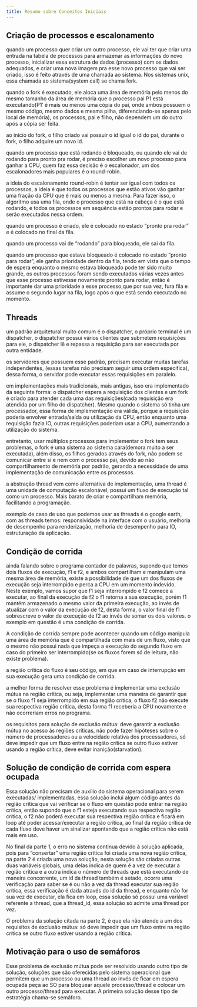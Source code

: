 ```yaml
---
title: Resumo sobre Conceitos Iniciais
---
```


## Criação de processos e escalonamento 

quando um processo quer criar um outro processo, ele vai ter que criar uma entrada na tabela de processos para armazenar as informações do novo processo, inicializar essa estrutura de dados (processo) com os dados adequados, e criar uma nova imagem pra esse novo processo que vai ser criado, isso é feito através de uma chamada ao sistema. Nos sistemas unix, essa chamada ao sistema(system call) se chama fork.

quando o fork é executado, ele aloca uma área de memória pelo menos do mesmo tamanho da área de memória que o processo pai P1 está executando(P1’ é mais ou menos uma cópia do pai, onde ambos possuem o mesmo código, mesmo dados e mesma pilha, diferenciando-se apenas pelo local de memória), os processos, pai e filho, não dependem um do outro após a cópia ser feita.

ao início do fork, o filho criado vai possuir o id igual o id do pai, durante o fork, o filho adquire um novo id.

quando um processo que está rodando é bloqueado, ou quando ele vai de rodando para pronto pra rodar, é preciso escolher um novo processo para ganhar a CPU, quem faz essa decisão é o escalonador, um dos escalonadores mais populares é o round-robin.

a ideia do escalonamento round-robin é tentar ser igual com todos os processos, a ideia é que todos os processos que estão ativos vão ganhar uma fração da CPU que é mais ou menos a mesma. Para fazer isso, o algoritmo usa uma fila, onde o processo que está na cabeça é o que está rodando, e todos os processos em sequência estão prontos para rodar e serão executados nessa ordem.

quando um processo é criado, ele é colocado no estado “pronto pra rodar” e é colocado no final da fila.

quando um processo vai de “rodando” para bloqueado, ele sai da fila.

quando um processo que estava bloqueado é colocado no estado “pronto para rodar”, ele ganha prioridade dentro da fila, tendo em vista que o tempo de espera enquanto o mesmo estava bloqueado pode ter sido muito grande, os outros processos foram sendo executados várias vezes antes que esse processo estivesse novamente pronto para rodar, então é importante dar uma prioridade a esse processo,que por sua vez, fura fila e assume o segundo lugar na fila, logo após o que está sendo executado no momento.
 

## Threads

um padrão arquitetural muito comum é o dispatcher, o próprio terminal é um dispatcher, o dispatcher possui vários clientes que submetem requisições para ele, o dispatcher lê e repassa a requisição para ser executada por outra entidade.

os servidores que possuem esse padrão, precisam executar muitas tarefas independentes, (essas tarefas não precisam seguir uma ordem específica), dessa forma, o servidor pode executar essas requisições em paralelo.

em implementações mais tradicionais, mais antigas, isso era implementado da seguinte forma: o dispatcher espera a requisição dos clientes e um fork é criado para atender cada uma das requisições(cada requisição era atendida por um filho do dispatcher). Mesmo quando o sistema só tinha um processador, essa forma de implementação era válida, porque a requisição poderia envolver entrada/saída ou utilização da CPU, então enquanto uma requisição fazia IO, outras requisições poderiam usar a CPU, aumentando a utilização do sistema.

entretanto, usar múltiplos processos para implementar o fork tem seus problemas, o fork é uma sistema ao sistema cara(demora muito a ser executada), além disso, os filhos gerados através do fork, não podem se comunicar entre si e nem com o processo pai, devido ao não compartilhamento de memória por padrão, gerando a necessidade de uma implementação de comunicação entre os processos.

a abstração thread vem como alternativa de implementação, uma thread é uma unidade de computação escalonável, possui um fluxo de execução tal como um processo. Mais barato de criar e compartilham memória, facilitando a programação.

exemplo de caso de uso que podemos usar as threads é o google earth, com as threads temos: responsividade na interface com o usuário, melhoria de desempenho para renderização, melhoria de desempenho para IO, estruturação da aplicação.

## Condição de corrida

ainda falando sobre o programa contador de palavras, supondo que temos dois fluxos de execução, f1 e f2, e ambos compartilham e manipulam uma mesma área de memória, existe a possibilidade de que um dos fluxos de execução seja interrompido e perca a CPU em um momento indevido. Neste exemplo, vamos supor que f1 seja interrompido e f2 comece a executar, ao final da execução de f2 o f1 retorna a sua execução, porém f1 mantém armazenado o mesmo valor da primeira execução, ao invés de atualizar com o valor da execução de f2, desta forma, o valor final de f1 sobrescreve o valor de execução de f2 ao invés de somar os dois valores. o exemplo em questão é uma condição de corrida.

A condição de corrida sempre pode acontecer quando um código manipula uma área de memória que é compartilhada com mais de um fluxo, visto que o mesmo não possui nada que impeça a execução do segundo fluxo em caso do primeiro ser interrompido(se os fluxos forem só de leitura, não existe problema).

a região crítica do fluxo é seu código, em que em caso de interrupção em sua execução gera uma condição de corrida.

a melhor forma de resolver esse problema é implementar uma exclusão mútua na região crítica, ou seja, implementar uma maneira de garantir que se o fluxo f1 seja interrompido em sua região crítica, o fluxo f2 não execute sua respectiva região crítica, desta forma f1 receberia a CPU novamente e não ocorreriam erros no programa.

os requisitos para solução de exclusão mútua: deve garantir a exclusão mútua no acesso às regiões críticas, não pode fazer hipóteses sobre o número de processadores ou a velocidade relativa dos processadores, só deve impedir que um fluxo entre na região crítica se outro fluxo estiver usando a região crítica, deve evitar inanição(starvation).

## Solução de condição de corrida com espera ocupada

Essa solução não precisam de auxílio do sistema operacional para serem executadas/ implementadas, essa solução inclui algum código antes da região crítica que vai verificar se o fluxo em questão pode entrar na região crítica, então supondo que o f1 esteja executando sua respectiva região crítica, o f2 não poderá executar sua respectiva região crítica e ficará em loop até poder acessar/executar a região crítica, ao final da região crítica de cada fluxo deve haver um sinalizar apontando que a região crítica não está mais em uso.

No final da parte 1, o erro no sistema continua devido à solução aplicada, pois para “consertar” uma região crítica foi criada uma nova região crítica, na parte 2 é criada uma nova solução, nesta solução são criadas outras duas variáveis globais, uma delas indica de quem é a vez de executar a região crítica e a outra indica o número de threads que está executando de maneira concorrente, um id da thread também é setado, ocorre uma verificação para saber se é ou não a vez da thread executar sua região crítica, essa verificação é dada através do id da thread, e enquanto não for sua vez de executar, ela fica em loop, essa solução só possui uma variável referente a thread, que a thread_id, essa solução só admite uma thread por vez.

O problema da solução citada na parte 2, é que ela não atende a um dos requisitos de exclusão mútua: só deve impedir que um fluxo entre na região crítica se outro fluxo estiver usando a região crítica.

## Motivação para o uso de semáforos

Esse problema de exclusão mútua  pode ser resolvido usando outro tipo de solução, soluções que são oferecidas pelo sistema operacional que permitem que um processo ou uma thread ao invés de ficar em espera ocupada peça ao SO para bloquear aquele processo/thread e colocar um outro processo/thread para executar. A primeira solução desse tipo de estratégia chama-se semáforo. 